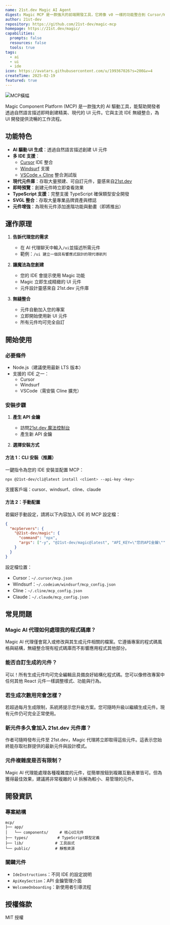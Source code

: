 ```yaml
---
name: 21st.dev Magic AI Agent
digest: Magic MCP 是一款強大的前端開發工具，它將像 v0 一樣的功能整合到 Cursor/WindSurf/Cline 中。21st dev Magic MCP 伺服器讓您能夠像使用魔法一樣處理前端開發工作
author: 21st-dev
repository: https://github.com/21st-dev/magic-mcp
homepage: https://21st.dev/magic/
capabilities:
  prompts: false
  resources: false
  tools: true
tags:
  - ai
  - ui
  - ide
icon: https://avatars.githubusercontent.com/u/199367026?s=200&v=4
createTime: 2025-02-19
featured: true
---
```


![MCP橫幅](https://static.claudemcp.com/servers/21st-dev/magic-mcp/21st-dev-magic-mcp-6c24c56a.png)

Magic Component Platform (MCP) 是一款強大的 AI 驅動工具，能幫助開發者透過自然語言描述即時創建精美、現代的 UI 元件。它與主流 IDE 無縫整合，為 UI 開發提供流暢的工作流程。

## 功能特色

- **AI 驅動 UI 生成**：透過自然語言描述創建 UI 元件
- **多 IDE 支援**：
  - [Cursor](https://cursor.com) IDE 整合
  - [Windsurf](https://windsurf.ai) 支援
  - [VSCode + Cline](https://cline.bot) 整合測試版
- **現代元件庫**：存取大量預建、可自訂元件，靈感來自[21st.dev](https://21st.dev)
- **即時預覽**：創建元件時立即查看效果
- **TypeScript 支援**：完整支援 TypeScript 確保類型安全開發
- **SVGL 整合**：存取大量專業品牌資產與標誌
- **元件增強**：為現有元件添加進階功能與動畫（即將推出）

## 運作原理

1. **告訴代理您的需求**

   - 在 AI 代理聊天中輸入`/ui`並描述所需元件
   - 範例：`/ui 建立一個具有響應式設計的現代導航列`

2. **讓魔法為您創建**

   - 您的 IDE 會提示使用 Magic 功能
   - Magic 立即生成精緻的 UI 元件
   - 元件設計靈感來自 21st.dev 元件庫

3. **無縫整合**
   - 元件自動加入您的專案
   - 立即開始使用新 UI 元件
   - 所有元件均可完全自訂

## 開始使用

### 必要條件

- Node.js（建議使用最新 LTS 版本）
- 支援的 IDE 之一：
  - Cursor
  - Windsurf
  - VSCode（需安裝 Cline 擴充）

### 安裝步驟

1. **產生 API 金鑰**

   - 訪問[21st.dev 魔法控制台](https://21st.dev/magic/console)
   - 產生新 API 金鑰

2. **選擇安裝方式**

#### 方法 1：CLI 安裝（推薦）

一鍵指令為您的 IDE 安裝並配置 MCP：

```bash
npx @21st-dev/cli@latest install <client> --api-key <key>
```

支援客戶端：cursor、windsurf、cline、claude

#### 方法 2：手動配置

若偏好手動設定，請將以下內容加入 IDE 的 MCP 設定檔：

```json
{
  "mcpServers": {
    "@21st-dev/magic": {
      "command": "npx",
      "args": ["-y", "@21st-dev/magic@latest", "API_KEY=\"您的API金鑰\""]
    }
  }
}
```

設定檔位置：

- Cursor：`~/.cursor/mcp.json`
- Windsurf：`~/.codeium/windsurf/mcp_config.json`
- Cline：`~/.cline/mcp_config.json`
- Claude：`~/.claude/mcp_config.json`

## 常見問題

### Magic AI 代理如何處理我的程式碼庫？

Magic AI 代理僅會寫入或修改與其生成元件相關的檔案。它遵循專案的程式碼風格與結構，無縫整合現有程式碼庫而不影響應用程式其他部分。

### 能否自訂生成的元件？

可以！所有生成元件均可完全編輯且具備良好結構化程式碼。您可以像修改專案中任何其他 React 元件一樣調整樣式、功能與行為。

### 若生成次數用完會怎樣？

若超過每月生成限制，系統將提示您升級方案。您可隨時升級以繼續生成元件。現有元件仍可完全正常使用。

### 新元件多久會加入 21st.dev 元件庫？

作者可隨時發布元件至 21st.dev，Magic 代理將立即取得這些元件。這表示您始終能存取社群提供的最新元件與設計模式。

### 元件複雜度是否有限制？

Magic AI 代理能處理各種複雜度的元件，從簡單按鈕到複雜互動表單皆可。但為獲得最佳效果，建議將非常複雜的 UI 拆解為較小、易管理的元件。

## 開發資訊

### 專案結構

```
mcp/
├── app/
│   └── components/     # 核心UI元件
├── types/             # TypeScript類型定義
├── lib/              # 工具函式
└── public/           # 靜態資源
```

### 關鍵元件

- `IdeInstructions`：不同 IDE 的設定說明
- `ApiKeySection`：API 金鑰管理介面
- `WelcomeOnboarding`：新使用者引導流程

## 授權條款

MIT 授權
